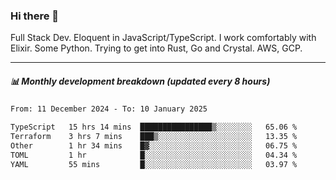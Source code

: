 ### Hi there 👋

Full Stack Dev. Eloquent in JavaScript/TypeScript. I work comfortably with Elixir. Some Python. Trying to get into Rust, Go and Crystal. AWS, GCP.

***

##### 📊 Monthly development breakdown (updated every 8 hours)

<!--START_SECTION:waka-->

```txt
From: 11 December 2024 - To: 10 January 2025

TypeScript   15 hrs 14 mins  ████████████████▒░░░░░░░░   65.06 %
Terraform    3 hrs 7 mins    ███▒░░░░░░░░░░░░░░░░░░░░░   13.35 %
Other        1 hr 34 mins    █▓░░░░░░░░░░░░░░░░░░░░░░░   06.75 %
TOML         1 hr            █░░░░░░░░░░░░░░░░░░░░░░░░   04.34 %
YAML         55 mins         █░░░░░░░░░░░░░░░░░░░░░░░░   03.97 %
```

<!--END_SECTION:waka-->
